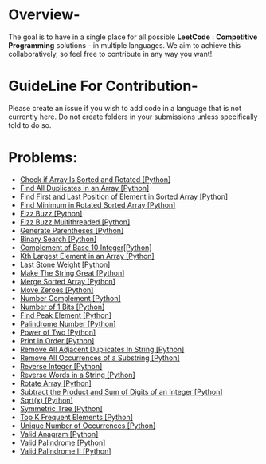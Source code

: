 # Overview-
The goal is to have in a single place for all possible **LeetCode** : **Competitive Programming** solutions - in multiple languages. We aim to achieve this collaboratively, so feel free to contribute in any way you want!.

# GuideLine For Contribution-
Please create an issue if you wish to add code in a language that is not currently here. Do not create folders in your submissions unless specifically told to do so.

# Problems:

- [Check if Array Is Sorted and Rotated [Python]](1752.Check_if_Array_Is_Sorted_and|_Rotated.py)
- [Find All Duplicates in an Array [Python]](442.Find_All_Duplicates_in_an_Array.py)
- [Find First and Last Position of Element in Sorted Array [Python]](34.Find_First_and_Last_Position_of_Element_in_Sorted_Array.py)
- [Find Minimum in Rotated Sorted Array [Python]](153.FindMinimum_in_Rotated_Sorted_Array.py)
- [Fizz Buzz [Python]](412.Fizz_Buzz.py)
- [ Fizz Buzz Multithreaded [Python]](1195.Fizz_Buzz_Multithreaded.py)
- [Generate Parentheses [Python]](22.Generate_Parentheses.py)
- [Binary Search [Python]](704.Binary_Search.py)
- [Complement of Base 10 Integer[Python]](1009.Complement_of_Base_10_Integer.py)
- [Kth Largest Element in an Array [Python]](215.Kth_Largest_Element_in_an_Array.py)
- [Last Stone Weight [Python]](1046.Last_Stone_Weight.py)
- [Make The String Great [Python]](1544.Make_The_String_Great.py)
- [Merge Sorted Array [Python]](88.Merge_Sorted_Array.py)
- [Move Zeroes [Python]](283.Move_Zeroes.py)
- [Number Complement [Python]](476.Number_Complement.py)
- [Number of 1 Bits [Python]](191.Number_of_1_Bits.py)
- [Find Peak Element [Python]](162.Find_Peak_Element.py)
- [Palindrome Number [Python]](9.Palindrome_Number.py)
- [Power of Two [Python]](231.Power_of_Two.py)
- [Print in Order [Python]](1114.Print_in_Order.py)
- [Remove All Adjacent Duplicates In String [Python]](1047.Remove_All_Adjacent_Duplicates_In_String.py)
- [Remove All Occurrences of a Substring [Python]](1910.Remove_All_Occurrences_of_a_Substring.py)
- [Reverse Integer [Python]](7.Reverse_Integer.py)
- [Reverse Words in a String [Python]](151.Reverse_Words_in_a_String.py)
- [Rotate Array [Python]](189.Rotate_Array.py)
- [Subtract the Product and Sum of Digits of an Integer [Python]](1281.Subtract_the_Product_and_Sum_of_Digits_of_an_Integer.py)
- [Sqrt(x) [Python]](69.Sqrt(x).py)
- [Symmetric Tree [Python]](101.Symmetric_Tree.py)
- [Top K Frequent Elements [Python]](347.Top_K_Frequent_Elements.py)
- [Unique Number of Occurrences [Python]](1207.Unique_Number_of_Occurrences.py)
- [Valid Anagram [Python]](242.Valid_Anagram.py)
- [Valid Palindrome [Python]](125.Valid_Palindrome.py)
- [Valid Palindrome II [Python]](680.Valid_Palindrome_II.py)

